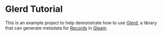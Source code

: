 # Glerd Tutorial

This is an example project to help demonstrate how to use [Glerd](https://tour.gleam.run/data-types/records/), a library that can generate metadata for [Records](https://tour.gleam.run/data-types/records/) in [Gleam](https://gleam.run/).
